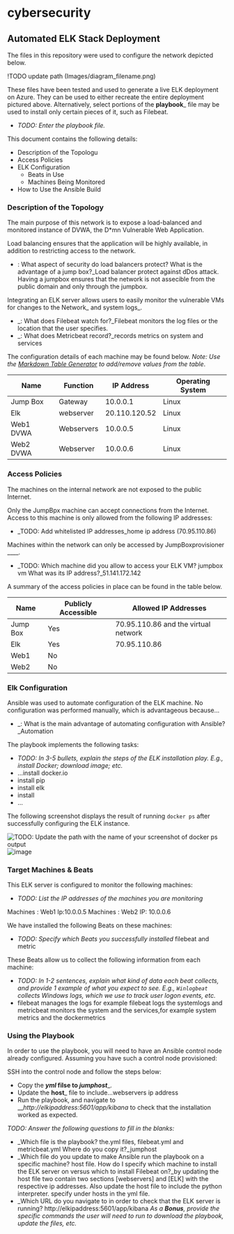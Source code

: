 # cybersecurity
## Automated ELK Stack Deployment

The files in this repository were used to configure the network depicted below.

!TODO update path (Images/diagram_filename.png)

These files have been tested and used to generate a live ELK deployment on Azure. They can be used to either recreate the entire deployment pictured above. Alternatively, select portions of the __playbook___ file may be used to install only certain pieces of it, such as Filebeat.

  - _TODO: Enter the playbook file._

This document contains the following details:
- Description of the Topologu
- Access Policies
- ELK Configuration
  - Beats in Use
  - Machines Being Monitored
- How to Use the Ansible Build


### Description of the Topology

The main purpose of this network is to expose a load-balanced and monitored instance of DVWA, the D*mn Vulnerable Web Application.

Load balancing ensures that the application will be highly available, in addition to restricting access to the network.
- : What aspect of security do load balancers protect? What is the advantage of a jump box?_Load balancer  protect against dDos attack. Having a jumpbox ensures that the network is not assecible from the public domain and only through the jumpbox.

Integrating an ELK server allows users to easily monitor the vulnerable VMs for changes to the Network_ and system  logs_.
- _: What does Filebeat watch for?_Filebeat monitors the log files or the location that the user specifies.
- _: What does Metricbeat record?_records metrics on system and services

The configuration details of each machine may be found below.
_Note: Use the [Markdown Table Generator](http://www.tablesgenerator.com/markdown_tables) to add/remove values from the table_.

| Name     | Function | IP Address | Operating System |
|----------|----------|------------|------------------|
| Jump Box | Gateway  | 10.0.0.1   | Linux            |
| Elk       | webserver|20.110.120.52| Linux
| Web1 DVWA| Webservers|10.0.0.5   |  Linux           |
| Web2 DVWA| Webserver |10.0.0.6  |   Linux           |

### Access Policies

The machines on the internal network are not exposed to the public Internet. 

Only the JumpBpx machine can accept connections from the Internet. Access to this machine is only allowed from the following IP addresses:
- _TODO: Add whitelisted IP addresses_home ip address (70.95.110.86)

Machines within the network can only be accessed by JumpBoxprovisioner ____.
- _TODO: Which machine did you allow to access your ELK VM? jumpbox vm What was its IP address?_51.141.172.142

A summary of the access policies in place can be found in the table below.

| Name     | Publicly Accessible | Allowed IP Addresses |
|----------|---------------------|----------------------|
| Jump Box |    Yes              |  70.95.110.86 and the virtual network   |
|   Elk    |    Yes              |  70.95.110.86                           |
|   Web1   |    No
|  Web2    |     No                                                         |

### Elk Configuration

Ansible was used to automate configuration of the ELK machine. No configuration was performed manually, which is advantageous because...
- _: What is the main advantage of automating configuration with Ansible?_Automation

The playbook implements the following tasks:
- _TODO: In 3-5 bullets, explain the steps of the ELK installation play. E.g., install Docker; download image; etc._
- ...install docker.io
- install pip
- install elk 
- install 
- ...

The following screenshot displays the result of running `docker ps` after successfully configuring the ELK instance.

![TODO: Update the path with the name of your screenshot of docker ps output](Images/docker_ps_output.png)
![image](https://user-images.githubusercontent.com/6061871/133545755-14d5e51a-f15c-46ee-9df9-eb9ab5b6e3df.png)

### Target Machines & Beats
This ELK server is configured to monitor the following machines:
- _TODO: List the IP addresses of the machines you are monitoring_

Machines : Web1 Ip:10.0.0.5 
Machines : Web2 IP: 10.0.0.6

We have installed the following Beats on these machines:
- _TODO: Specify which Beats you successfully installed_ filebeat and metric

These Beats allow us to collect the following information from each machine:
- _TODO: In 1-2 sentences, explain what kind of data each beat collects, and provide 1 example of what you expect to see. E.g., `Winlogbeat` collects Windows logs, which we use to track user logon events, etc._
- filebeat manages the logs for example filebeat logs the systemlogs and metricbeat monitors the system and the services,for example system metrics and the dockermetrics

### Using the Playbook
In order to use the playbook, you will need to have an Ansible control node already configured. Assuming you have such a control node provisioned: 

SSH into the control node and follow the steps below:
- Copy the ___yml_ filse to _jumphost____.
- Update the __host___ file to include...webservers ip address
- Run the playbook, and navigate to ___http://elkipaddress:5601/app/kibana_ to check that the installation worked as expected.

_TODO: Answer the following questions to fill in the blanks:_
- _Which file is the playbook? the.yml files, filebeat.yml and metricbeat.yml Where do you copy it?_jumphost
- _Which file do you update to make Ansible run the playbook on a specific machine? host file. How do I specify which machine to install the ELK server on versus which to install Filebeat on?_by updating the host file two contain two sections [webservers] and [ELK] with the respective ip addresses. Also update the host file to include the python interpreter. specify under hosts in the yml file.
- _Which URL do you navigate to in order to check that the ELK server is running?
http://elkipaddress:5601/app/kibana
_As a **Bonus**, provide the specific commands the user will need to run to download the playbook, update the files, etc._
